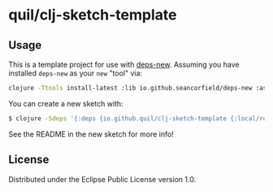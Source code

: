 # quil/clj-sketch-template

## Usage

This is a template project for use with
[deps-new](https://github.com/seancorfield/deps-new). Assuming you have installed `deps-new` as your `new` "tool" via:

```bash
clojure -Ttools install-latest :lib io.github.seancorfield/deps-new :as new
```

You can create a new sketch with:

``` bash
$ clojure -Sdeps '{:deps {io.github.quil/clj-sketch-template {:local/root "."}}}' -Tnew create :template quil/clj-sketch-template :name myusername/mycoollib
```

See the README in the new sketch for more info!

## License

Distributed under the Eclipse Public License version 1.0.
